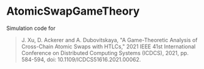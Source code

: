 # AtomicSwapGameTheory

Simulation code for 

> J. Xu, D. Ackerer and A. Dubovitskaya, 
"A Game-Theoretic Analysis of Cross-Chain Atomic Swaps with HTLCs," 
2021 IEEE 41st International Conference on Distributed Computing Systems (ICDCS), 2021, pp. 584-594, doi: 10.1109/ICDCS51616.2021.00062.

